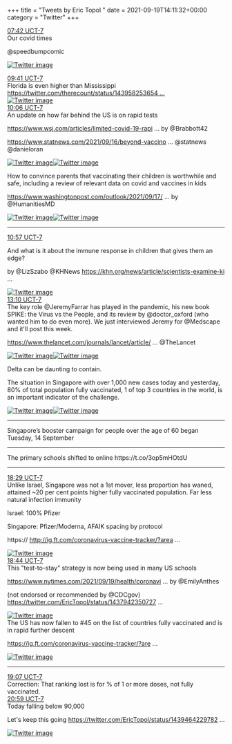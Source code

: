 +++
title = "Tweets by Eric Topol " 
date = 2021-09-19T14:11:32+00:00
category = "Twitter"
+++
<div class="tweet"> 
<div class="profile"> 
<a href="https://twitter.com/erictopol/status/1439600816956968969" target="_blank" rel="noreferer">07:42 UCT-7</a> 
</div> 
<div class="content"> 
Our covid times

@speedbumpcomic </div> 
<a href="/twitter/erictopol/images/E_p9Ku6UUAcZMNz.jpg"  ><img src="/twitter/erictopol/images/E_p9Ku6UUAcZMNz.jpg" alt="Twitter image" ></img></a></div> 
<div class="tweet"> 
<div class="profile"> 
<a href="https://twitter.com/erictopol/status/1439630765268946950" target="_blank" rel="noreferer">09:41 UCT-7</a> 
</div> 
<div class="content"> 
Florida is even higher than Mississippi  <a href="https://twitter.com/therecount/status/1439582536540332035" target="_blank" rel="noreferer">https://twitter.com/therecount/status/143958253654 ...</a> 
</div> 
<a href="/twitter/erictopol/images/E_qYRxIVQAM4DyU.jpg"  ><img src="/twitter/erictopol/images/E_qYRxIVQAM4DyU.jpg" alt="Twitter image" ></img></a></div> 
<div class="tweet"> 
<div class="profile"> 
<a href="https://twitter.com/erictopol/status/1439637137524023305" target="_blank" rel="noreferer">10:06 UCT-7</a> 
</div> 
<div class="content"> 
An update on how far behind the US is on rapid tests

<a href="https://www.wsj.com/articles/limited-covid-19-rapid-testing-in-u-s-hurts-visibility-into-delta-wave-11631882131?mod=searchresults_pos1&page=1" target="_blank" rel="noreferer">https://www.wsj.com/articles/limited-covid-19-rapi ...</a> 
 by @Brabbott42 

<a href="https://www.statnews.com/2021/09/16/beyond-vaccinopia-larger-role-rapid-tests-fighting-covid/" target="_blank" rel="noreferer">https://www.statnews.com/2021/09/16/beyond-vaccino ...</a> 
 @statnews @danieloran </div> 
<a href="/twitter/erictopol/images/E_qdzUoVEAE509O.jpg"  ><img src="/twitter/erictopol/images/E_qdzUoVEAE509O.jpg" alt="Twitter image" ></img></a><a href="/twitter/erictopol/images/E_qeIJ5VQAUHvzw.jpg"  ><img src="/twitter/erictopol/images/E_qeIJ5VQAUHvzw.jpg" alt="Twitter image" ></img></a></div> 
<div class="thread"> 
<div class="thread-content"> 
How to convince parents that vaccinating their children is worthwhile and safe, including a review of relevant data on covid and vaccines in kids 

<a href="https://www.washingtonpost.com/outlook/2021/09/17/pediatrician-coronavirus-vaccine-kids/" target="_blank" rel="noreferer">https://www.washingtonpost.com/outlook/2021/09/17/ ...</a> 
 by @HumanitiesMD </div> 
<a href="/twitter/erictopol/images/E_qC-coVcAch1zU.jpg"  ><img src="/twitter/erictopol/images/E_qC-coVcAch1zU.jpg" alt="Twitter image" ></img></a><a href="/twitter/erictopol/images/E_qDASoUYAAR0ru.jpg"  ><img src="/twitter/erictopol/images/E_qDASoUYAAR0ru.jpg" alt="Twitter image" ></img></a><hr><div class="profile"> 
<a href="https://twitter.com/erictopol/status/1439649776400678913" target="_blank" rel="noreferer">10:57 UCT-7</a> 
</div> 
<div class="content"> 
And what is it about the immune response in children that gives them an edge?

by @LizSzabo @KHNews <a href="https://khn.org/news/article/scientists-examine-kids-unique-immune-systems-as-more-fall-victim-to-covid/" target="_blank" rel="noreferer">https://khn.org/news/article/scientists-examine-ki ...</a> 
 </div> 
<a href="/twitter/erictopol/images/E_qpjunUUAIqx2J.jpg"  ><img src="/twitter/erictopol/images/E_qpjunUUAIqx2J.jpg" alt="Twitter image" ></img></a></div> 
<div class="tweet"> 
<div class="profile"> 
<a href="https://twitter.com/erictopol/status/1439683237542989825" target="_blank" rel="noreferer">13:10 UCT-7</a> 
</div> 
<div class="content"> 
The key role @JeremyFarrar has played in the pandemic, his new book SPIKE: the Virus vs the People, and its review by @doctor_oxford (who wanted him to do even more). We just interviewed Jeremy for @Medscape and it'll post this week.

<a href="https://www.thelancet.com/journals/lancet/article/PIIS0140-6736(21)02010-9/fulltext" target="_blank" rel="noreferer">https://www.thelancet.com/journals/lancet/article/ ...</a> 
 @TheLancet </div> 
<a href="/twitter/erictopol/images/E_rH_S0VgAIMlo_.jpg"  ><img src="/twitter/erictopol/images/E_rH_S0VgAIMlo_.jpg" alt="Twitter image" ></img></a><a href="/twitter/erictopol/images/E_rIBRZVkAASD90.jpg"  ><img src="/twitter/erictopol/images/E_rIBRZVkAASD90.jpg" alt="Twitter image" ></img></a></div> 
<div class="thread"> 
<div class="thread-content"> 
Delta can be daunting to contain.

The situation in Singapore with over 1,000 new cases today and yesterday, 80% of total population fully vaccinated, 1 of top 3 countries in the world, is an important indicator of the challenge. </div> 
<a href="/twitter/erictopol/images/E_sCbSQVgAQ_JZ0.jpg"  ><img src="/twitter/erictopol/images/E_sCbSQVgAQ_JZ0.jpg" alt="Twitter image" ></img></a><a href="/twitter/erictopol/images/E_sCdCpVIAArxdL.jpg"  ><img src="/twitter/erictopol/images/E_sCdCpVIAArxdL.jpg" alt="Twitter image" ></img></a><hr><div class="thread-content"> 
Singapore’s booster campaign for people over the age of 60 began Tuesday, 14 September</div> 
<hr><div class="thread-content"> 
The primary schools shifted to online https://t.co/3op5mHOtdU</div> 
<hr><div class="profile"> 
<a href="https://twitter.com/erictopol/status/1439763614198493186" target="_blank" rel="noreferer">18:29 UCT-7</a> 
</div> 
<div class="content"> 
Unlike Israel, Singapore was not a 1st mover, less proportion has waned, attained ~20 per cent points higher fully vaccinated population. Far less natural infection immunity

Israel: 100% Pfizer

Singapore: Pfizer/Moderna, AFAIK spacing by protocol

https:// <a href="http://ig.ft.com/coronavirus-vaccine-tracker/?areas=isr&areas=sgp&cumulative=1&doses=full&populationAdjusted=1" target="_blank" rel="noreferer">http://ig.ft.com/coronavirus-vaccine-tracker/?area ...</a> 
 </div> 
<a href="/twitter/erictopol/images/E_sQWmsUUAQdabE.jpg"  ><img src="/twitter/erictopol/images/E_sQWmsUUAQdabE.jpg" alt="Twitter image" ></img></a></div> 
<div class="tweet"> 
<div class="profile"> 
<a href="https://twitter.com/erictopol/status/1439767286089351168" target="_blank" rel="noreferer">18:44 UCT-7</a> 
</div> 
<div class="content"> 
This "test-to-stay" strategy is now being used in many US schools

<a href="https://www.nytimes.com/2021/09/19/health/coronavirus-school-quarantine-testing.html" target="_blank" rel="noreferer">https://www.nytimes.com/2021/09/19/health/coronavi ...</a> 
 by @EmilyAnthes 

(not endorsed or recommended by @CDCgov)  <a href="https://twitter.com/EricTopol/status/1437942350727184385" target="_blank" rel="noreferer">https://twitter.com/EricTopol/status/1437942350727 ...</a> 
</div> 
<a href="/twitter/erictopol/images/E_sUVbwVQAQIJ70.jpg"  ><img src="/twitter/erictopol/images/E_sUVbwVQAQIJ70.jpg" alt="Twitter image" ></img></a></div> 
<div class="thread"> 
<div class="thread-content"> 
The US has now fallen to #45 on the list of countries fully vaccinated and is in rapid further descent 

<a href="https://ig.ft.com/coronavirus-vaccine-tracker/?areas=gbr&areas=isr&areas=usa&areas=eue&areas=can&areas=chn&areas=ind&cumulative=1&doses=total&populationAdjusted=1" target="_blank" rel="noreferer">https://ig.ft.com/coronavirus-vaccine-tracker/?are ...</a> 
 </div> 
<a href="/twitter/erictopol/images/E_sYFmlVIAcmi2t.jpg"  ><img src="/twitter/erictopol/images/E_sYFmlVIAcmi2t.jpg" alt="Twitter image" ></img></a><hr><div class="profile"> 
<a href="https://twitter.com/erictopol/status/1439773102020325377" target="_blank" rel="noreferer">19:07 UCT-7</a> 
</div> 
<div class="content"> 
Correction: That ranking lost is for % of 1 or more doses, not fully vaccinated.</div> 
</div> 
<div class="tweet"> 
<div class="profile"> 
<a href="https://twitter.com/erictopol/status/1439801273579040768" target="_blank" rel="noreferer">20:59 UCT-7</a> 
</div> 
<div class="content"> 
Today falling below 90,000

Let's keep this going  <a href="https://twitter.com/EricTopol/status/1439464229782781958" target="_blank" rel="noreferer">https://twitter.com/EricTopol/status/1439464229782 ...</a> 
</div> 
<a href="/twitter/erictopol/images/E_sy8VpUUAc2I_p.jpg"  ><img src="/twitter/erictopol/images/E_sy8VpUUAc2I_p.jpg" alt="Twitter image" ></img></a></div> 



